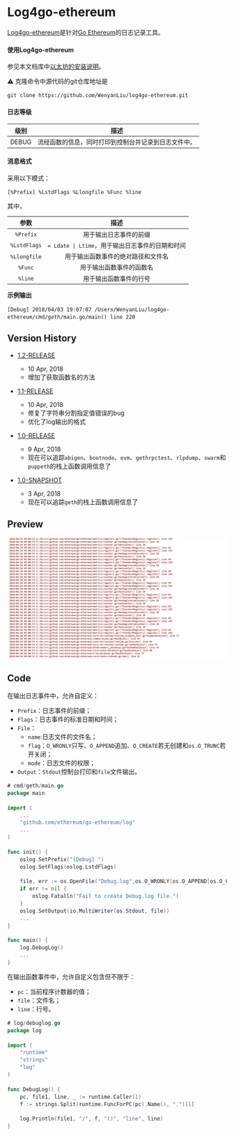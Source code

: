 # Log4go-ethereum

[Log4go-ethereum](https://github.com/WenyanLiu/log4go-ethereum.git)是针对[Go Ethereum](https://github.com/ethereum/go-ethereum.git)的日志记录工具。

#### 使用Log4go-ethereum

参见本文档库中[以太坊的安装说明](./%E5%BC%80%E5%A7%8B%E4%BD%BF%E7%94%A8%E4%BB%A5%E5%A4%AA%E5%9D%8A.md#2-go-ethereum%E5%AE%89%E8%A3%85)。

:warning: 克隆命令中源代码的git仓库地址是

```
git clone https://github.com/WenyanLiu/log4go-ethereum.git
```

#### 日志等级

| 级别 | 描述  |
| :-: | :-: |
| DEBUG | 流经函数的信息，同时打印到控制台并记录到日志文件中。 |

#### 消息格式

采用以下模式：

```
[%Prefix] %LstdFlags %Llongfile %Func %line
```

其中，


| 参数 | 描述 |
| :-: | :-: |
| `%Prefix` | 用于输出日志事件的前缀 |
| `%LstdFlags` | `= Ldate \| Ltime`，用于输出日志事件的日期和时间 |
| `%Llongfile` | 用于输出函数事件的绝对路径和文件名 |
| `%Func`| 用于输出函数事件的函数名 |
| `%line`| 用于输出函数事件的行号 |

**示例输出**

`[Debug] 2018/04/03 19:07:07 /Users/WenyanLiu/log4go-ethereum/cmd/geth/main.go/main() line 220`

## Version History

- [1.2-RELEASE](https://github.com/WenyanLiu/log4go-ethereum/releases/tag/1.2-RELEASE)
    - 10 Apr, 2018
    - 增加了获取函数名的方法

- [1.1-RELEASE](https://github.com/WenyanLiu/log4go-ethereum/releases/tag/1.1-RELEASE)
    - 10 Apr, 2018
    - 修复了字符串分割指定值错误的bug
    - 优化了log输出的格式

- [1.0-RELEASE](https://github.com/WenyanLiu/log4go-ethereum/releases/tag/1.0-RELEASE)
    - 9 Apr, 2018
    - 现在可以追踪`abigen`、`bootnode`、`evm`、`gethrpctest`、`rlpdump`、`swarm`和`puppeth`的栈上函数调用信息了

- [1.0-SNAPSHOT](https://github.com/WenyanLiu/log4go-ethereum/releases/tag/1.0-SNAPSHOT)
    - 3 Apr, 2018
    - 现在可以追踪`geth`的栈上函数调用信息了

## Preview

![log4go](./img/log4go.png)

## Code

在输出日志事件中，允许自定义：

* `Prefix`：日志事件的前缀；
* `Flags`：日志事件的标准日期和时间；
* `File`：
    * `name`:日志文件的文件名；
    * `flag`：`O_WRONLY`只写、`O_APPEND`追加、`O_CREATE`若无创建和`os.O_TRUNC`若开关闭；
    * `mode`：日志文件的权限；
* `Output`：`Stdout`控制台打印和`file`文件输出。

```go
# cmd/geth/main.go
package main

import (
    ...
	"github.com/ethereum/go-ethereum/log"
	...
)

func init() {
	oslog.SetPrefix("[Debug] ")
	oslog.SetFlags(oslog.LstdFlags)

	file, err := os.OpenFile("Debug.log",os.O_WRONLY|os.O_APPEND|os.O_CREATE|os.O_TRUNC, 0666)
	if err != nil {
		oslog.Fatalln("Fail to create Debug.log file.")
	}
	oslog.SetOutput(io.MultiWriter(os.Stdout, file))
	...
}

func main() {
	log.DebugLog()
    ...
}
```

在输出函数事件中，允许自定义包含但不限于：

* `pc`：当前程序计数器的值；
* `file`：文件名；
* `line`：行号。

```go
# log/debuglog.go
package log

import (
	"runtime"
	"strings"
	"log"
)

func DebugLog() {
	pc, file1, line, _ := runtime.Caller(1)
	f := strings.Split(runtime.FuncForPC(pc).Name(), ".")[1]

	log.Println(file1, "/", f, "()", "line", line)
}
```


